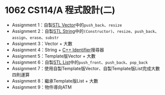 # 1062 CS114/A 程式設計(二)
* Assignment 1：自製[STL Vector](http://www.cplusplus.com/reference/vector/vector/)中的`push_back`、`resize`
* Assignment 2：自製[STL String](http://www.cplusplus.com/reference/string/string/)中的`(Constructor)`、`resize`、`push_back`、`assign`、`erase`、`substr`
* Assignment 3：Vector + 大數
* Assignment 4：String + [C++ Identifier](http://en.cppreference.com/w/cpp/language/identifiers)搜尋器
* Assignment 5：Template版Vector + 大數
* Assignment 6：自製[STL List](http://www.cplusplus.com/reference/list/list/)中的`push_front`、`push_back`、`pop_back`
* Assignment 7：使用自製Template版Vector、自製Template版List完成大數四則運算
* Assignment 8：繼承Template版List + 大數
* Assignment 9：物件導向ATM